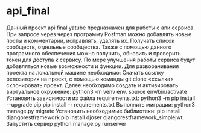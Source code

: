 # api_final
Данный проект api final yatube предназначен для работы с апи сервиса. При запросе через через программу Postman можно добавлять новые посты и комментарии, исправлять, удалять их. Получать список сообществ, отдельные сообщества. Также с помощью данного програмного обеспечения можно получить, обновить и проверить токен для доступа к сервису. По мере улучшения работы сервиса будут добавляться новые возможности и функции.
Для разворачивания проекта на локальной машине необходимо: Скачать ссылку репозитория на проект, с помощью команды git clone <ссылка> склонировать проект. Далее необходимо создать и активировать виртуальное окружение: 
python3 -m venv env. 
source env/bin/activate
Установить зависимости из файла requirements.txt:
python3 -m pip install --upgrade pip
pip install -r requirements.txt
Выполнить миграции:
python3 manage.py migrate
Установить необходимые библиотеки:
pip install djangorestframework
pip install djoser djangorestframework_simplejwt.
Запустить сервер python manage.py runserver
